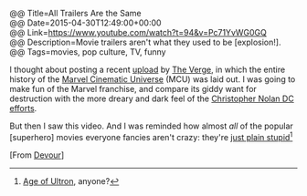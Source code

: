 @@ Title=All Trailers Are the Same  
@@ Date=2015-04-30T12:49:00+00:00  
@@ Link=https://www.youtube.com/watch?t=94&v=Pc71YvWG0GQ  
@@ Description=Movie trailers aren't what they used to be [explosion!].  
@@ Tags=movies, pop culture, TV, funny  

I thought about posting a recent [upload][youtube] by [The Verge][theverge], in which the entire history of the [Marvel Cinematic Universe][wikipedia] (MCU) was laid out. I was going to make fun of the Marvel franchise, and compare its giddy want for destruction with the more dreary and dark feel of the [Christopher Nolan DC efforts][dccomics].

But then I saw this video. And I was reminded how almost *all* of the popular [superhero] movies everyone fancies aren't crazy: they're [just plain stupid][youtube 2][^js]

[From [Devour][devour]]

[^js]: [Age of Ultron][forbes], anyone? 

[dccomics]: http://www.dccomics.com/tags/christopher-nolan
[devour]: http://devour.com/video/every-trailer-is-the-same-trailer/
[forbes]: http://www.forbes.com/sites/scottmendelson/2015/04/29/can-avengers-age-of-ultron-top-100m-on-friday/
[theverge]: http://www.theverge.com/2015/4/30/8520181/marvel-cinematic-universe-history-video
[wikipedia]: https://en.wikipedia.org/wiki/Marvel_Cinematic_Universe
[youtube]: https://www.youtube.com/watch?v=s2bNw5Ye8Ek
[youtube 2]: https://www.youtube.com/watch?v=sII9sBG94mk